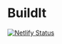 # BuildIt
[![Netlify Status](https://api.netlify.com/api/v1/badges/d477d787-3375-4f72-924f-38ff7d8800ec/deploy-status)](https://app.netlify.com/sites/youbuild/deploys)
